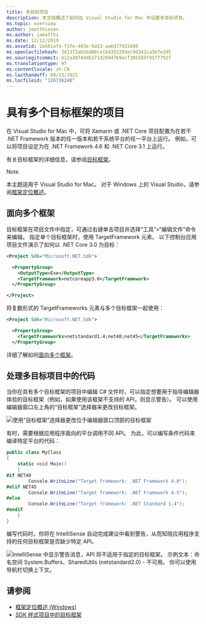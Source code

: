```yaml
---
title: 多目标项目
description: 本文档概述了如何在 Visual Studio for Mac 中设置多目标项目。
ms.topic: overview
author: jmatthiesen
ms.author: jomatthi
ms.date: 12/12/2019
ms.assetid: 2a561af4-f1fe-493e-9a53-aa6d77d15498
ms.openlocfilehash: 3d1372ab5bd08ce164352293ec9d341ca567e3d5
ms.sourcegitcommit: b12a38744db371d2894769ecf305585f9577792f
ms.translationtype: HT
ms.contentlocale: zh-CN
ms.lasthandoff: 09/13/2021
ms.locfileid: "126736240"
---
```

# <a name="projects-with-multiple-target-frameworks"></a>具有多个目标框架的项目
在 Visual Studio for Mac 中，可将 Xamarin 或 .NET Core 项目配置为在若干 .NET Framework 版本的任一版本和若干系统平台的任一平台上运行。 例如，可以将项目设定为在 .NET Framework 4.6 和 .NET Core 3.1 上运行。 

有关目标框架的详细信息，请参阅[目标框架](/dotnet/standard/frameworks)。

> [!NOTE] 
> 本主题适用于 Visual Studio for Mac。 对于 Windows 上的 Visual Studio，请参阅[框架定位概述](/visualstudio/ide/visual-studio-multi-targeting-overview)。

## <a name="targeting-multiple-frameworks"></a>面向多个框架

目标框架在项目文件中指定，可通过右键单击项目并选择“工具”>“编辑文件”命令来编辑。 指定单个目标框架时，使用 TargetFramework 元素。 以下控制台应用项目文件演示了如何以 .NET Core 3.0 为目标：

```XML
<Project Sdk="Microsoft.NET.Sdk">

  <PropertyGroup>
    <OutputType>Exe</OutputType>
    <TargetFramework>netcoreapp3.0</TargetFramework>
  </PropertyGroup>

</Project>
```

将复数形式的 TargetFrameworks 元素与多个目标框架一起使用：

```XML
<Project Sdk="Microsoft.NET.Sdk">

  <PropertyGroup>
    <TargetFrameworks>netstandard1.4;net40;net45</TargetFrameworks>
  </PropertyGroup>
```

详细了解如何[面向多个框架](/dotnet/standard/frameworks#how-to-specify-target-frameworks)。

## <a name="working-with-code-in-a-multi-target-project"></a>处理多目标项目中的代码
当你在具有多个目标框架的项目中编辑 C# 文件时，可以指定想要用于指导编辑器体验的目标框架（例如，如果使用该框架不支持的 API，则显示警告）。 可以使用编辑器窗口左上角的“目标框架”选择器来更改目标框架。

![使用“目标框架”选择器更改位于编辑器窗口顶部的目标框架](media/project-multitargeting-framework-selector.png)

有时，需要根据应用程序面向的平台调用不同 API。 为此，可以编写条件代码来编译特定平台的代码：

```C#
public class MyClass
{
    static void Main()
    {
#if NET40
        Console.WriteLine("Target framework: .NET Framework 4.0");
#elif NET45  
        Console.WriteLine("Target framework: .NET Framework 4.5");
#else
        Console.WriteLine("Target framework: .NET Standard 1.4");
#endif
    }
}
```

编写代码时，你将在 IntelliSense 自动完成建议中看到警告，从而知晓应用程序支持的任何目标框架是否缺少特定 API。

![IntelliSense 中显示警告消息，API 将不适用于指定的目标框架。 示例文本：命名空间 System.Buffers、SharedUtils (netstandard2.0) - 不可用。 你可以使用导航栏切换上下文。](media/project-multitargeting-intellisense-warnings.png)

## <a name="see-also"></a>请参阅

- [框架定位概述 (Windows)](/visualstudio/ide/visual-studio-multi-targeting-overview)
- [SDK 样式项目中的目标框架](/dotnet/standard/frameworks#how-to-specify-target-frameworks)
